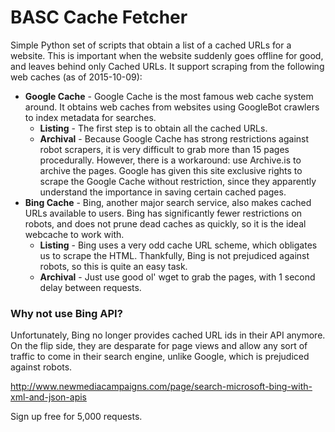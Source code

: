 BASC Cache Fetcher
============

Simple Python set of scripts that obtain a list of a cached URLs for a website. This is important when the website suddenly goes offline for good, and leaves behind only Cached URLs. It support scraping from the following web caches (as of 2015-10-09):

* **Google Cache** - Google Cache is the most famous web cache system around. It obtains web caches from websites using GoogleBot crawlers to index metadata for searches.
  * **Listing** - The first step is to obtain all the cached URLs.
  * **Archival** - Because Google Cache has strong restrictions against robot scrapers, it is very difficult to grab more than 15 pages procedurally. However, there is a workaround: use Archive.is to archive the pages. Google has given this site exclusive rights to scrape the Google Cache without restriction, since they apparently understand the importance in saving certain cached pages.
* **Bing Cache** - Bing, another major search service, also makes cached URLs available to users. Bing has significantly fewer restrictions on robots, and does not prune dead caches as quickly, so it is the ideal webcache to work with.
  * **Listing** - Bing uses a very odd cache URL scheme, which obligates us to scrape the HTML. Thankfully, Bing is not prejudiced against robots, so this is quite an easy task.
  * **Archival** - Just use good ol' wget to grab the pages, with 1 second delay between requests.

### Why not use Bing API?

Unfortunately, Bing no longer provides cached URL ids in their API anymore. On the flip side, they are desparate for page views and allow any sort of traffic to come in their search engine, unlike Google, which is prejudiced against robots.

http://www.newmediacampaigns.com/page/search-microsoft-bing-with-xml-and-json-apis

Sign up free for 5,000 requests.